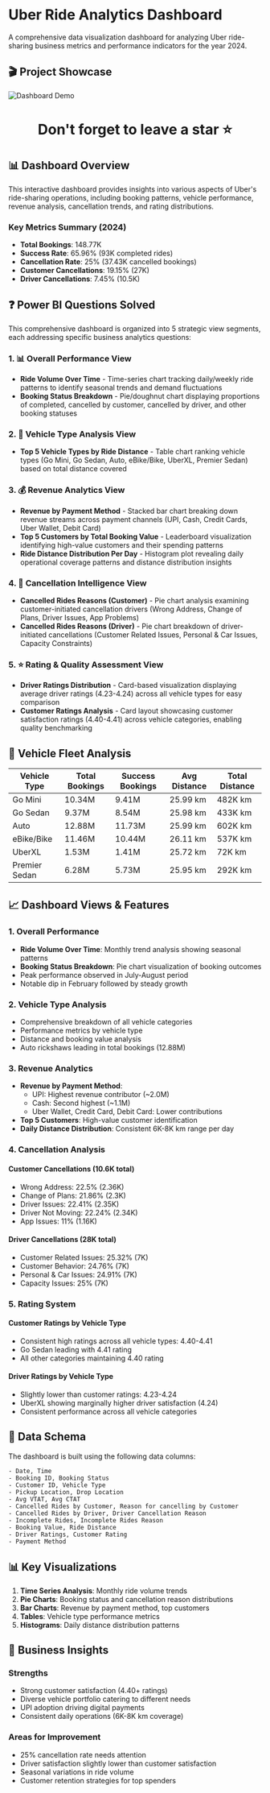 # Uber Ride Analytics Dashboard

A comprehensive data visualization dashboard for analyzing Uber ride-sharing business metrics and performance indicators for the year 2024.

## 🎬 Project Showcase

<img src="assets/Project Showcase/Dasboard.gif" alt="Dashboard Demo">

<div align="center">

# **Don't forget to leave a star ⭐️**

</div>

## 📊 Dashboard Overview

This interactive dashboard provides insights into various aspects of Uber's ride-sharing operations, including booking patterns, vehicle performance, revenue analysis, cancellation trends, and rating distributions.

### Key Metrics Summary (2024)
- **Total Bookings**: 148.77K
- **Success Rate**: 65.96% (93K completed rides)
- **Cancellation Rate**: 25% (37.43K cancelled bookings)
- **Customer Cancellations**: 19.15% (27K)
- **Driver Cancellations**: 7.45% (10.5K)


## ❓ Power BI Questions Solved

This comprehensive dashboard is organized into 5 strategic view segments, each addressing specific business analytics questions:

### 1. 📊 Overall Performance View
- **Ride Volume Over Time** - Time-series chart tracking daily/weekly ride patterns to identify seasonal trends and demand fluctuations
- **Booking Status Breakdown** - Pie/doughnut chart displaying proportions of completed, cancelled by customer, cancelled by driver, and other booking statuses

### 2. 🚗 Vehicle Type Analysis View  
- **Top 5 Vehicle Types by Ride Distance** - Table chart ranking vehicle types (Go Mini, Go Sedan, Auto, eBike/Bike, UberXL, Premier Sedan) based on total distance covered

### 3. 💰 Revenue Analytics View
- **Revenue by Payment Method** - Stacked bar chart breaking down revenue streams across payment channels (UPI, Cash, Credit Cards, Uber Wallet, Debit Card)
- **Top 5 Customers by Total Booking Value** - Leaderboard visualization identifying high-value customers and their spending patterns
- **Ride Distance Distribution Per Day** - Histogram plot revealing daily operational coverage patterns and distance distribution insights

### 4. 🚫 Cancellation Intelligence View
- **Cancelled Rides Reasons (Customer)** - Pie chart analysis examining customer-initiated cancellation drivers (Wrong Address, Change of Plans, Driver Issues, App Problems)
- **Cancelled Rides Reasons (Driver)** - Pie chart breakdown of driver-initiated cancellations (Customer Related Issues, Personal & Car Issues, Capacity Constraints)

### 5. ⭐ Rating & Quality Assessment View
- **Driver Ratings Distribution** - Card-based visualization displaying average driver ratings (4.23-4.24) across all vehicle types for easy comparison
- **Customer Ratings Analysis** - Card layout showcasing customer satisfaction ratings (4.40-4.41) across vehicle categories, enabling quality benchmarking


## 🚗 Vehicle Fleet Analysis

| Vehicle Type | Total Bookings | Success Bookings | Avg Distance | Total Distance |
|--------------|----------------|------------------|---------------|----------------|
| Go Mini      | 10.34M         | 9.41M           | 25.99 km      | 482K km        |
| Go Sedan     | 9.37M          | 8.54M           | 25.98 km      | 433K km        |
| Auto         | 12.88M         | 11.73M          | 25.99 km      | 602K km        |
| eBike/Bike   | 11.46M         | 10.44M          | 26.11 km      | 537K km        |
| UberXL       | 1.53M          | 1.41M           | 25.72 km      | 72K km         |
| Premier Sedan| 6.28M          | 5.73M           | 25.95 km      | 292K km        |


## 📈 Dashboard Views & Features

### 1. Overall Performance
- **Ride Volume Over Time**: Monthly trend analysis showing seasonal patterns
- **Booking Status Breakdown**: Pie chart visualization of booking outcomes
- Peak performance observed in July-August period
- Notable dip in February followed by steady growth

### 2. Vehicle Type Analysis
- Comprehensive breakdown of all vehicle categories
- Performance metrics by vehicle type
- Distance and booking value analysis
- Auto rickshaws leading in total bookings (12.88M)

### 3. Revenue Analytics
- **Revenue by Payment Method**: 
  - UPI: Highest revenue contributor (~2.0M)
  - Cash: Second highest (~1.1M)
  - Uber Wallet, Credit Card, Debit Card: Lower contributions
- **Top 5 Customers**: High-value customer identification
- **Daily Distance Distribution**: Consistent 6K-8K km range per day

### 4. Cancellation Analysis
#### Customer Cancellations (10.6K total)
- Wrong Address: 22.5% (2.36K)
- Change of Plans: 21.86% (2.3K)
- Driver Issues: 22.41% (2.35K)
- Driver Not Moving: 22.24% (2.34K)
- App Issues: 11% (1.16K)

#### Driver Cancellations (28K total)
- Customer Related Issues: 25.32% (7K)
- Customer Behavior: 24.76% (7K)
- Personal & Car Issues: 24.91% (7K)
- Capacity Issues: 25% (7K)

### 5. Rating System
#### Customer Ratings by Vehicle Type
- Consistent high ratings across all vehicle types: 4.40-4.41
- Go Sedan leading with 4.41 rating
- All other categories maintaining 4.40 rating

#### Driver Ratings by Vehicle Type
- Slightly lower than customer ratings: 4.23-4.24
- UberXL showing marginally higher driver satisfaction (4.24)
- Consistent performance across all vehicle categories


## 🔧 Data Schema

The dashboard is built using the following data columns:

```
- Date, Time
- Booking ID, Booking Status
- Customer ID, Vehicle Type
- Pickup Location, Drop Location
- Avg VTAT, Avg CTAT
- Cancelled Rides by Customer, Reason for cancelling by Customer
- Cancelled Rides by Driver, Driver Cancellation Reason
- Incomplete Rides, Incomplete Rides Reason
- Booking Value, Ride Distance
- Driver Ratings, Customer Rating
- Payment Method
```


## 📊 Key Visualizations

1. **Time Series Analysis**: Monthly ride volume trends
2. **Pie Charts**: Booking status and cancellation reason distributions
3. **Bar Charts**: Revenue by payment method, top customers
4. **Tables**: Vehicle type performance metrics
5. **Histograms**: Daily distance distribution patterns



## 🎯 Business Insights

### Strengths
- Strong customer satisfaction (4.40+ ratings)
- Diverse vehicle portfolio catering to different needs
- UPI adoption driving digital payments
- Consistent daily operations (6K-8K km coverage)

### Areas for Improvement
- 25% cancellation rate needs attention
- Driver satisfaction slightly lower than customer satisfaction
- Seasonal variations in ride volume
- Customer retention strategies for top spenders

<!-- 
<h2></h2>
<div align="center">
<strong>Thank you for exploring this dashboard! </strong>
<h3>If this project helped you, please consider giving it a ⭐️</h3>
</div> -->
